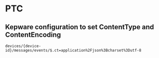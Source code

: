 # PTC

## Kepware configuration to set ContentType and ContentEncoding

```
devices/{device-id}/messages/events/$.ct=application%2Fjson%3Bcharset%3Dutf-8
```
